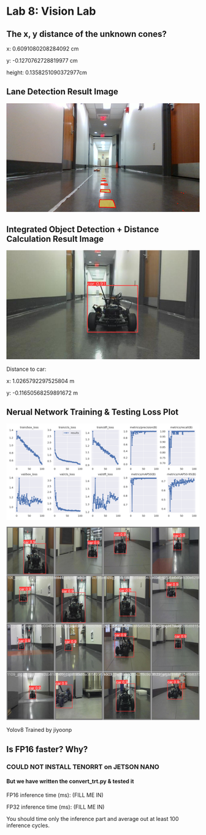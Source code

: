 # Lab 8: Vision Lab

## The x, y distance of the unknown cones?

x: 0.6091080208284092 cm

y: -0.1270762728819977 cm

height: 0.1358251090372977cm

## Lane Detection Result Image
![Lane Detection Results](submission/lane_detection_result.png)

## Integrated Object Detection + Distance Calculation Result Image
![Integration Results](submission/yolo_result_distance.jpg)

Distance to car: 

x:  1.0265792297525804 m

y:  -0.11650568259891672 m


## Nerual Network Training & Testing Loss Plot


![YOLO v8 Results](submission/training_plot.png)

![YOLO v8 Results](submission/yolov8_result.jpeg)

Yolov8 Trained by jiyoonp


## Is FP16 faster? Why?


### COULD NOT INSTALL TENORRT on JETSON NANO

#### But we have written the convert_trt.py & tested it

FP16 inference time (ms): (FILL ME IN)

FP32 inference time (ms): (FILL ME IN)

You should time only the inference part and average out at least 100 inference cycles.
